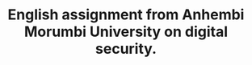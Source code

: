 <div align="center">

<h1>English assignment from Anhembi Morumbi University on digital security.</h1>

</div>

<br/>

